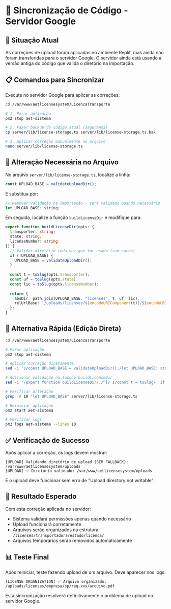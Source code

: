 # 🔄 Sincronização de Código - Servidor Google

## 🎯 Situação Atual

As correções de upload foram aplicadas no ambiente Replit, mas ainda não foram transferidas para o servidor Google. O servidor ainda está usando a versão antiga do código que valida o diretório na importação.

## 📋 Comandos para Sincronizar

Execute no servidor Google para aplicar as correções:

```bash
cd /var/www/aetlicensesystem/LicencaTransporte

# 1. Parar aplicação
pm2 stop aet-sistema

# 2. Fazer backup do código atual (segurança)
cp server/lib/license-storage.ts server/lib/license-storage.ts.bak

# 3. Aplicar correção manualmente no arquivo
nano server/lib/license-storage.ts
```

## 🔧 Alteração Necessária no Arquivo

No arquivo `server/lib/license-storage.ts`, localize a linha:

```typescript
const UPLOAD_BASE = validateUploadDir();
```

E substitua por:

```typescript
// Remover validação na importação - será validado quando necessário
let UPLOAD_BASE: string;
```

Em seguida, localize a função `buildLicenseDir` e modifique para:

```typescript
export function buildLicenseDir(opts: { 
  transporter: string; 
  state: string; 
  licenseNumber: string 
}) {
  // Validar diretório toda vez que for usado (sem cache)
  if (!UPLOAD_BASE) {
    UPLOAD_BASE = validateUploadDir();
  }
  
  const t = toSlug(opts.transporter);
  const uf = toSlug(opts.state);
  const lic = toSlug(opts.licenseNumber);
  
  return {
    absDir: path.join(UPLOAD_BASE, "licenses", t, uf, lic),
    relUrlBase: `/uploads/licenses/${encodeURIComponent(t)}/${encodeURIComponent(uf)}/${encodeURIComponent(lic)}`
  };
}
```

## 🚀 Alternativa Rápida (Edição Direta)

```bash
cd /var/www/aetlicensesystem/LicencaTransporte

# Parar aplicação
pm2 stop aet-sistema

# Aplicar correção diretamente
sed -i 's/const UPLOAD_BASE = validateUploadDir();/let UPLOAD_BASE: string;/' server/lib/license-storage.ts

# Adicionar validação na função buildLicenseDir
sed -i '/export function buildLicenseDir/,/^}/ s/const t = toSlug/  if (!UPLOAD_BASE) {\n    UPLOAD_BASE = validateUploadDir();\n  }\n  \n  const t = toSlug/' server/lib/license-storage.ts

# Verificar alteração
grep -A 10 "let UPLOAD_BASE" server/lib/license-storage.ts

# Reiniciar aplicação
pm2 start aet-sistema

# Verificar logs
pm2 logs aet-sistema --lines 10
```

## ✅ Verificação de Sucesso

Após aplicar a correção, os logs devem mostrar:

```
[UPLOAD] Validando diretório de upload (SEM FALLBACK): /var/www/aetlicensesystem/uploads
[UPLOAD] ✅ Diretório validado: /var/www/aetlicensesystem/uploads
```

E o upload deve funcionar sem erro de "Upload directory not writable".

## 🎯 Resultado Esperado

Com esta correção aplicada no servidor:
- Sistema validará permissões apenas quando necessário
- Upload funcionará corretamente
- Arquivos serão organizados na estrutura: `/licenses/transportadora/estado/licenca/`
- Arquivos temporários serão removidos automaticamente

## 📊 Teste Final

Após reiniciar, teste fazendo upload de um arquivo. Deve aparecer nos logs:

```
[LICENSE ORGANIZATION] ✅ Arquivo organizado: /uploads/licenses/empresa/sp/req-xxx/arquivo.pdf
```

Esta sincronização resolverá definitivamente o problema de upload no servidor Google.